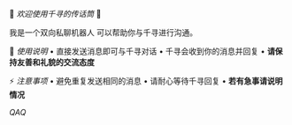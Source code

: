 🌟 *欢迎使用千寻的传话筒* 🌟

我是一个双向私聊机器人
可以帮助你与千寻进行沟通。

📌 *使用说明*
• 直接发送消息即可与千寻对话
• 千寻会收到你的消息并回复
• __请保持友善和礼貌的交流态度__

⚡️ *注意事项*
• 避免重复发送相同的消息
• 请耐心等待千寻回复
• __若有急事请说明情况__

*QAQ*
